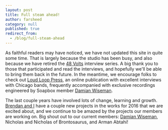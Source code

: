 ```yaml
---
layout: post
title: Full steam ahead!
author: farsheed
category: null
published: true
redirect_from:
  - /blog/full-steam-ahead
---
```




As faithful readers may have noticed, we have not updated this site in quite some time. That is largely because the studio has been busy, and also because we have retired the [48 Volts](48volts) interview series. A big thank you to those that participated and read the interviews, and hopefully we'll be able to bring them back in the future. In the meantime, we encourage folks to check out [Loud Loop Press](http://www.loudlooppress.com), an online publication with excellent interviews with Chicago bands, frequently accompanied with exclusive recordings engineered by Soapbox member [Damian Wiseman](http://damianwiseman.com).

The last couple years have involved lots of change, learning and growth. [Brendan and I](http://blacktieelephant.com/) have a couple new projects in the works for 2016 that we are excited about, and we continue to be amazed by the projects our members are working on. Big shout out to our current members: [Damian Wiseman](http://damianwiseman.com), Nicholas and Nicholas of Brontosaurus, and Arman Abtahi!
